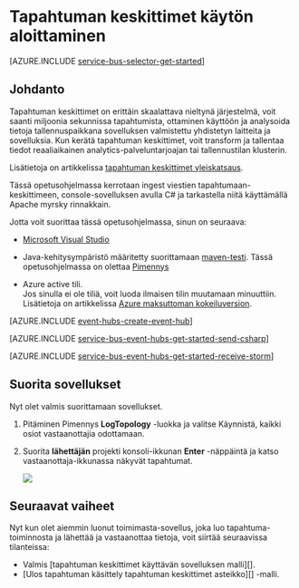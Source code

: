 <properties
    pageTitle="Tapahtuman keskittimet C# kanssa Apache myrsky aloittaminen | Microsoft Azure"
    description="Katso tämä opetusohjelma Azure tapahtuman solmukohdat käytön aloittaminen C#- ja vastaanottaa Apache myrsky-klusterin lähettämisen tapahtumat."
    services="event-hubs"
    documentationCenter=""
    authors="jtaubensee"
    manager="timlt"
    editor=""/>

<tags
    ms.service="event-hubs"
    ms.workload="na"
    ms.tgt_pltfrm="na"
    ms.devlang="na"
    ms.topic="article" 
    ms.date="09/06/2016"
    ms.author="jotaub;sethm"/>

# <a name="get-started-with-event-hubs"></a>Tapahtuman keskittimet käytön aloittaminen

[AZURE.INCLUDE [service-bus-selector-get-started](../../includes/service-bus-selector-get-started.md)]

## <a name="introduction"></a>Johdanto

Tapahtuman keskittimet on erittäin skaalattava nieltynä järjestelmä, voit saanti miljoonia sekunnissa tapahtumista, ottaminen käyttöön ja analysoida tietoja tallennuspaikkana sovelluksen valmistettu yhdistetyn laitteita ja sovelluksia. Kun kerätä tapahtuman keskittimet, voit transform ja tallentaa tiedot reaaliaikainen analytics-palveluntarjoajan tai tallennustilan klusterin.

Lisätietoja on artikkelissa [tapahtuman keskittimet yleiskatsaus].

Tässä opetusohjelmassa kerrotaan ingest viestien tapahtumaan-keskittimeen, console-sovelluksen avulla C# ja tarkastella niitä käyttämällä Apache myrsky rinnakkain.

Jotta voit suorittaa tässä opetusohjelmassa, sinun on seuraava:

+ [Microsoft Visual Studio](http://visualstudio.com)

+ Java-kehitysympäristö määritetty suorittamaan [maven-testi](http://maven.apache.org/). Tässä opetusohjelmassa on olettaa [Pimennys](https://www.eclipse.org/)

+ Azure active tili. <br/>Jos sinulla ei ole tiliä, voit luoda ilmaisen tilin muutamaan minuuttiin. Lisätietoja on artikkelissa <a href="http://azure.microsoft.com/pricing/free-trial/?WT.mc_id=A0E0E5C02&amp;returnurl=http%3A%2F%2Fazure.microsoft.com%2Fen-us%2Fdevelop%2Fmobile%2Ftutorials%2Fget-started%2F" target="_blank">Azure maksuttoman kokeiluversion</a>.

[AZURE.INCLUDE [event-hubs-create-event-hub](../../includes/event-hubs-create-event-hub.md)]

[AZURE.INCLUDE [service-bus-event-hubs-get-started-send-csharp](../../includes/service-bus-event-hubs-get-started-send-csharp.md)]


[AZURE.INCLUDE [service-bus-event-hubs-get-started-receive-storm](../../includes/service-bus-event-hubs-get-started-receive-storm.md)]

## <a name="run-the-applications"></a>Suorita sovellukset

Nyt olet valmis suorittamaan sovellukset.

1.  Pitäminen Pimennys **LogTopology** -luokka ja valitse Käynnistä, kaikki osiot vastaanottajia odottamaan.

2.  Suorita **lähettäjän** projekti konsoli-ikkunan **Enter** -näppäintä ja katso vastaanottaja-ikkunassa näkyvät tapahtumat.

    ![][22]

## <a name="next-steps"></a>Seuraavat vaiheet

Nyt kun olet aiemmin luonut toimimasta-sovellus, joka luo tapahtuma-toiminnosta ja lähettää ja vastaanottaa tietoja, voit siirtää seuraavissa tilanteissa:

- Valmis [tapahtuman keskittimet käyttävän sovelluksen malli][].
- [Ulos tapahtuman käsittely tapahtuman keskittimet asteikko][] -malli.

<!-- Images. -->
[22]: ./media/event-hubs-csharp-storm-getstarted/receive-storm1.png

<!-- Links -->
[Azure classic portal]: https://manage.windowsazure.com/
[Tapahtuman keskittimet yleiskatsaus]: event-hubs-overview.md
[Tapahtuman keskittimet käyttävä malli-sovellus]: https://code.msdn.microsoft.com/Service-Bus-Event-Hub-286fd097
[Skaalaa ulos tapahtuman käsittely tapahtuman keskittimet]: https://code.msdn.microsoft.com/Service-Bus-Event-Hub-45f43fc3
 
